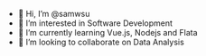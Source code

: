 - 👋 Hi, I’m @samwsu
- 👀 I’m interested in Software Development
- 🌱 I’m currently learning Vue.js, Nodejs and Flata
- 💞️ I’m looking to collaborate on Data Analysis

<!---
samwsu/samwsu is a ✨ special ✨ repository because its `README.md` (this file) appears on your GitHub profile.
You can click the Preview link to take a look at your changes.
--->
